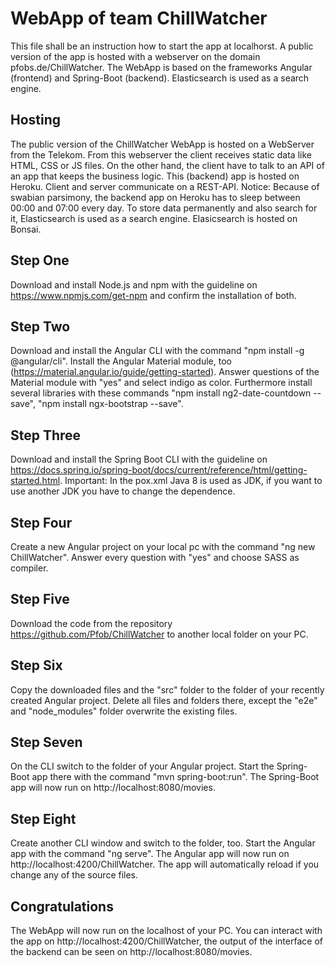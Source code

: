 # WebApp of team ChillWatcher

This file shall be an instruction how to start the app at localhorst. A public version of the app is hosted with a webserver on the domain pfobs.de/ChillWatcher. The WebApp is based on the frameworks Angular (frontend) and Spring-Boot (backend). Elasticsearch is used as a search engine.

## Hosting
The public version of the ChillWatcher WebApp is hosted on a WebServer from the Telekom. From this webserver the client receives static data like HTML, CSS or JS files. On the other hand, the client have to talk to an API of an app that keeps the business logic. This (backend) app is hosted on Heroku. Client and server communicate on a REST-API. Notice: Because of swabian parsimony, the backend app on Heroku has to sleep between 00:00 and 07:00 every day. To store data permanently and also search for it, Elasticsearch is used as a search engine. Elasicsearch is hosted on Bonsai.

## Step One

Download and install Node.js and npm with the guideline on https://www.npmjs.com/get-npm and confirm the installation of both.

## Step Two

Download and install the Angular CLI with the command "npm install -g @angular/cli". Install the Angular Material module, too (https://material.angular.io/guide/getting-started). Answer questions of the Material module with "yes" and select indigo as color. Furthermore install several libraries with these commands "npm install ng2-date-countdown --save", "npm install ngx-bootstrap --save".

## Step Three

Download and install the Spring Boot CLI with the guideline on https://docs.spring.io/spring-boot/docs/current/reference/html/getting-started.html. Important: In the pox.xml Java 8 is used as JDK, if you want to use another JDK you have to change the dependence.

## Step Four

Create a new Angular project on your local pc with the command "ng new ChillWatcher". 
Answer every question with "yes" and choose SASS as compiler.

## Step Five

Download the code from the repository https://github.com/Pfob/ChillWatcher to another local folder on your PC.

## Step Six

Copy the downloaded files and the "src" folder to the folder of your recently created Angular project. Delete all files and folders there, except the "e2e" and "node_modules" folder overwrite the existing files.

## Step Seven

On the CLI switch to the folder of your Angular project. Start the Spring-Boot app there with the command "mvn spring-boot:run". 
The Spring-Boot app will now run on http://localhost:8080/movies.

## Step Eight

Create another CLI window and switch to the folder, too. Start the Angular app with the command "ng serve". 
The Angular app will now run on http://localhost:4200/ChillWatcher. The app will automatically reload if you change any of the source files.

## Congratulations

The WebApp will now run on the localhost of your PC. You can interact with the app on http://localhost:4200/ChillWatcher, the output of the interface of the backend can be seen on http://localhost:8080/movies.